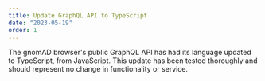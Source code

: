 ```yaml
---
title: Update GraphQL API to TypeScript
date: "2023-05-19"
order: 1
---
```


The gnomAD browser's public GraphQL API has had its language updated to TypeScript, from JavaScript. This update has been tested thoroughly and should represent no change in functionality or service.

<!-- end_excerpt -->


